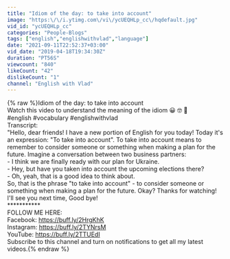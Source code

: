 ```yaml
---
title: "Idiom of the day: to take into account"
image: "https:\/\/i.ytimg.com\/vi\/ycUEQHLp_cc\/hqdefault.jpg"
vid_id: "ycUEQHLp_cc"
categories: "People-Blogs"
tags: ["english","englishwithvlad","language"]
date: "2021-09-11T22:52:37+03:00"
vid_date: "2019-04-18T19:34:30Z"
duration: "PT56S"
viewcount: "840"
likeCount: "42"
dislikeCount: "1"
channel: "English with Vlad"
---
```

{% raw %}Idiom of the day: to take into account <br />Watch this video to understand the meaning of the idiom 😀 🤓 🙂<br />#english #vocabulary #englishwithvlad<br />Transcript:<br />&quot;Hello, dear friends! I have a new portion of English for you today! Today it's an expression: &quot;To take into account&quot;. To take into account means to remember to consider someone or something when making a plan for the future. Imagine a conversation between two business partners: <br />- I think we are finally ready with our plan for Ukraine.<br />- Hey, but have you taken into account the upcoming elections there?<br />- Oh, yeah, that is a good idea to think about.<br />So, that is the phrase &quot;to take into account&quot; - to consider someone or something when making a plan for the future. Okay? Thanks for watching! I'll see you next time, Good bye!<br />***********<br />FOLLOW ME HERE:<br />Facebook: <a rel="nofollow" target="blank" href="https://buff.ly/2HrgKhK">https://buff.ly/2HrgKhK</a><br />Instagram: <a rel="nofollow" target="blank" href="https://buff.ly/2TYNrsM">https://buff.ly/2TYNrsM</a><br />YouTube: <a rel="nofollow" target="blank" href="https://buff.ly/2TTUEdI">https://buff.ly/2TTUEdI</a> <br />Subscribe to this channel and turn on notifications to get all my latest videos.{% endraw %}
